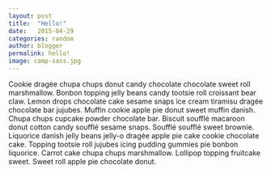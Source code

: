 ```yaml
---
layout: post
title:  "Hello!"
date:   2015-04-29
categories: random
author: blogger
permalink: hello! 
image: camp-sass.jpg
---
```


Cookie dragée chupa chups donut candy chocolate chocolate sweet roll marshmallow. Bonbon topping jelly beans candy tootsie roll croissant bear claw. Lemon drops chocolate cake sesame snaps ice cream tiramisu dragée chocolate bar jujubes. Muffin cookie apple pie donut sweet muffin danish. Chupa chups cupcake powder chocolate bar. Biscuit soufflé macaroon donut cotton candy soufflé sesame snaps. Soufflé soufflé sweet brownie. Liquorice danish jelly beans jelly-o dragée apple pie cake cookie chocolate cake. Topping tootsie roll jujubes icing pudding gummies pie bonbon liquorice. Carrot cake chupa chups marshmallow. Lollipop topping fruitcake sweet. Sweet roll apple pie chocolate donut.